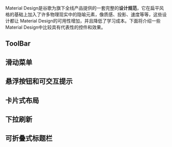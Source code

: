 Material Design是谷歌为旗下全线产品提供的一套完整的**设计规范**，它在扁平风格的基础上加入了许多物理现实中的隐喻元素，像质感、投影、速度等等，这些设计都让 Material Design的可用性增加，并且降低了学习成本。下面将介绍一些Material Design中比较具有代表性的控件和效果。

## ToolBar



## 滑动菜单

## 悬浮按钮和可交互提示

## 卡片式布局

## 下拉刷新

## 可折叠式标题栏